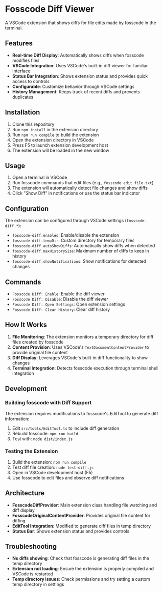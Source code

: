 # Fosscode Diff Viewer

A VSCode extension that shows diffs for file edits made by fosscode in the terminal.

## Features

- **Real-time Diff Display**: Automatically shows diffs when fosscode modifies files
- **VSCode Integration**: Uses VSCode's built-in diff viewer for familiar interface
- **Status Bar Integration**: Shows extension status and provides quick access to controls
- **Configurable**: Customize behavior through VSCode settings
- **History Management**: Keeps track of recent diffs and prevents duplicates

## Installation

1. Clone this repository
2. Run `npm install` in the extension directory
3. Run `npm run compile` to build the extension
4. Open the extension directory in VSCode
5. Press F5 to launch extension development host
6. The extension will be loaded in the new window

## Usage

1. Open a terminal in VSCode
2. Run fosscode commands that edit files (e.g., `fosscode edit file.txt`)
3. The extension will automatically detect file changes and show diffs
4. Click "Show Diff" in notifications or use the status bar indicator

## Configuration

The extension can be configured through VSCode settings (`fosscode-diff.*`):

- `fosscode-diff.enabled`: Enable/disable the extension
- `fosscode-diff.tempDir`: Custom directory for temporary files
- `fosscode-diff.autoShowDiffs`: Automatically show diffs when detected
- `fosscode-diff.maxHistorySize`: Maximum number of diffs to keep in history
- `fosscode-diff.showNotifications`: Show notifications for detected changes

## Commands

- `Fosscode Diff: Enable`: Enable the diff viewer
- `Fosscode Diff: Disable`: Disable the diff viewer
- `Fosscode Diff: Open Settings`: Open extension settings
- `Fosscode Diff: Clear History`: Clear diff history

## How It Works

1. **File Monitoring**: The extension monitors a temporary directory for diff files created by fosscode
2. **Content Provision**: Uses VSCode's `TextDocumentContentProvider` to provide original file content
3. **Diff Display**: Leverages VSCode's built-in diff functionality to show changes
4. **Terminal Integration**: Detects fosscode execution through terminal shell integration

## Development

### Building fosscode with Diff Support

The extension requires modifications to fosscode's EditTool to generate diff information:

1. Edit `src/tools/EditTool.ts` to include diff generation
2. Rebuild fosscode: `npm run build`
3. Test with: `node dist/index.js`

### Testing the Extension

1. Build the extension: `npm run compile`
2. Test diff file creation: `node test-diff.js`
3. Open in VSCode development host (F5)
4. Use fosscode to edit files and observe diff notifications

## Architecture

- **FosscodeDiffProvider**: Main extension class handling file watching and diff display
- **FosscodeOriginalContentProvider**: Provides original file content for diffing
- **EditTool Integration**: Modified to generate diff files in temp directory
- **Status Bar**: Shows extension status and provides controls

## Troubleshooting

- **No diffs showing**: Check that fosscode is generating diff files in the temp directory
- **Extension not loading**: Ensure the extension is properly compiled and VSCode is restarted
- **Temp directory issues**: Check permissions and try setting a custom temp directory in settings
